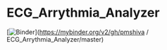 # ECG_Arrythmia_Analyzer
[![Binder](https://mybinder.org/badge_logo.svg)](https://mybinder.org/v2/gh/pmshiva / ECG_Arrythmia_Analyzer/master)
